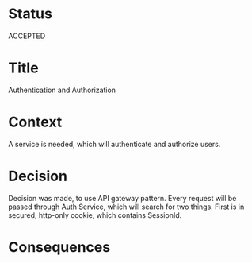 # Status
ACCEPTED

# Title
Authentication and Authorization 

# Context
A service is needed, which will authenticate and authorize users.

# Decision
Decision was made, to use API gateway pattern. Every request will be passed through Auth Service, which will search for
two things. First is in secured, http-only cookie, which contains SessionId. 

# Consequences
